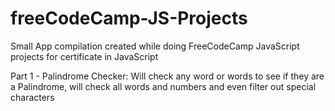 # freeCodeCamp-JS-Projects

Small App compilation created while doing FreeCodeCamp JavaScript projects for certificate in JavaScript

Part 1 - Palindrome Checker: Will check any word or words to see if they are a Palindrome, will check all words and numbers and even filter out special characters
